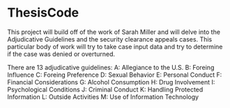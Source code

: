 # ThesisCode
This project will build off of the work of Sarah Miller and will delve into the Adjudicative Guidelines and the security clearance appeals cases. This particular body of work will try to take case input data and try to determine if the case was denied or overturned.

There are 13 adjudicative guidelines:
A: Allegiance to the U.S.
B: Foreing Influence
C: Foreing Preference
D: Sexual Behavior
E: Personal Conduct
F: Financial Considerations
G: Alcohol Consumption
H: Drug Involvement
I: Psychological Conditions
J: Criminal Conduct
K: Handling Protected Information
L: Outside Activities
M: Use of Information Technology

